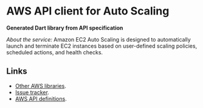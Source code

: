 # AWS API client for Auto Scaling

**Generated Dart library from API specification**

*About the service:*
Amazon EC2 Auto Scaling is designed to automatically launch and terminate
EC2 instances based on user-defined scaling policies, scheduled actions, and
health checks.

## Links

- [Other AWS libraries](https://github.com/agilord/aws_client/tree/master/generated).
- [Issue tracker](https://github.com/agilord/aws_client/issues).
- [AWS API definitions](https://github.com/aws/aws-sdk-js/tree/master/apis).
